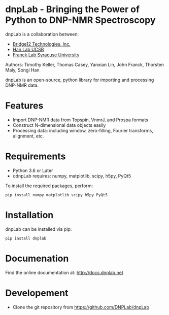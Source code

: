 # dnpLab - Bringing the Power of Python to DNP-NMR Spectroscopy

dnpLab is a collaboration between:
- [Bridge12 Technologies, Inc.](http://www.bridge12.com/)
- [Han Lab UCSB](https://han.chem.ucsb.edu/)
- [Franck Lab Syracuse University](https://jmfrancklab.github.io/)

Authors:
Timothy Keller, Thomas Casey, Yanxian Lin, John Franck, Thorsten Maly, Songi Han

dnpLab is an open-source, python library for importing and processing DNP-NMR data.

# Features

  - Import DNP-NMR data from Topspin, VnmrJ, and Prospa formats
  - Construct N-dimensional data objects easily
  - Processing data: including window, zero-filling, Fourier transforms, alignment, etc.

# Requirements

  - Python 3.6 or Later
  - odnpLab requires: numpy, matplotlib, scipy, h5py, PyQt5

To install the required packages, perform:
```console
pip install numpy matplotlib scipy h5py PyQt5
```

# Installation

dnpLab can be installed via pip:

```console
pip install dnplab
```

# Documenation

Find the online documentation at: http://docs.dnplab.net

# Developement 

  - Clone the git repository from https://github.com/DNPLab/dnpLab